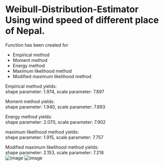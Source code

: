 # Weibull-Distribution-Estimator Using wind speed of different place of Nepal.
Function has been created for
* Empirical  method
* Moment  method
* Energy  method
* Maximum likelihood method
* Modified maximum likelihood method

Empirical  method yields: </br>
shape parameter: 1.974, scale parameter: 7.897</br>

Moment  method yields:</br>
shape parameter: 1.940, scale parameter: 7.893</br>

Energy  method yields:</br>
shape parameter: 2.070, scale parameter: 7.902</br>

maximum likelihood method yields:</br>
shape parameter: 1.915, scale parameter: 7.757</br>

Modified maximum likelihood method yields:</br>
shape parameter: 2.153, scale parameter: 7.218</br>
![image](https://user-images.githubusercontent.com/21165474/148879512-f4b2c892-f3ae-4c43-9fd4-ecbc0a205762.png)
![image](https://user-images.githubusercontent.com/21165474/148879542-ca1b124c-f923-4266-a2fb-35c85e70cf98.png)


